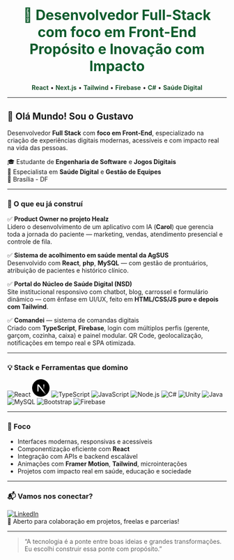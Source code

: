 <h1 align="center" style="color:#0F5C2D; font-size: 32px;">
  🚀 <strong>Desenvolvedor Full-Stack com foco em Front-End Propósito e Inovação com Impacto</strong>
</h1>

<p align="center">
  <strong style="color:#1E5631;">React</strong> • 
  <strong style="color:#1E5631;">Next.js</strong> • 
  <strong style="color:#1E5631;">Tailwind</strong> • 
  <strong style="color:#1E5631;">Firebase</strong> • 
  <strong style="color:#1E5631;">C#</strong> • 
  <strong style="color:#1E5631;">Saúde Digital</strong>
</p>


---

## 👋 Olá Mundo! Sou o Gustavo  

Desenvolvedor **Full Stack** com **foco em Front-End**, especializado na criação de experiências digitais modernas, acessíveis e com impacto real na vida das pessoas.

🎓 Estudante de **Engenharia de Software** e **Jogos Digitais**  
🧠 Especialista em **Saúde Digital** e **Gestão de Equipes**  
📍 Brasília - DF

---

### 🧪 O que eu já construí

✅ **Product Owner no projeto Healz**  
Lidero o desenvolvimento de um aplicativo com IA (**Carol**) que gerencia toda a jornada do paciente — marketing, vendas, atendimento presencial e controle de fila.

✅ **Sistema de acolhimento em saúde mental da AgSUS**  
Desenvolvido com **React**, **php**, **MySQL** — com gestão de prontuários, atribuição de pacientes e histórico clínico.

✅ **Portal do Núcleo de Saúde Digital (NSD)**  
Site institucional responsivo com chatbot, blog, carrossel e formulário dinâmico — com ênfase em UI/UX, feito em **HTML/CSS/JS puro e depois com Tailwind**.

✅ **Comandei** — sistema de comandas digitais  
Criado com **TypeScript**, **Firebase**, login com múltiplos perfis (gerente, garçom, cozinha, caixa) e painel modular. QR Code, geolocalização, notificações em tempo real e SPA otimizada.

---

### 💡 Stack e Ferramentas que domino


<p align="left">
  <img src="https://cdn.jsdelivr.net/gh/devicons/devicon/icons/react/react-original.svg" width="40" title="React" />
  <img src="https://raw.githubusercontent.com/devicons/devicon/master/icons/nextjs/nextjs-original.svg" width="40" title="Next.js" />
  <img src="https://cdn.jsdelivr.net/gh/devicons/devicon/icons/typescript/typescript-original.svg" width="40" title="TypeScript" />
  <img src="https://cdn.jsdelivr.net/gh/devicons/devicon/icons/javascript/javascript-original.svg" width="40" title="JavaScript" />
  <img src="https://cdn.jsdelivr.net/gh/devicons/devicon/icons/nodejs/nodejs-original.svg" width="40" title="Node.js" />
  <img src="https://cdn.jsdelivr.net/gh/devicons/devicon/icons/csharp/csharp-original.svg" width="40" title="C#" />
  <img src="https://cdn.jsdelivr.net/gh/devicons/devicon/icons/unity/unity-original.svg" width="40" title="Unity" />
  <img src="https://cdn.jsdelivr.net/gh/devicons/devicon/icons/java/java-original.svg" width="40" title="Java" />
  <img src="https://cdn.jsdelivr.net/gh/devicons/devicon/icons/mysql/mysql-original.svg" width="40" title="MySQL" />
  <img src="https://cdn.jsdelivr.net/gh/devicons/devicon/icons/bootstrap/bootstrap-original.svg" width="40" title="Bootstrap" />
  <img src="https://cdn.jsdelivr.net/gh/devicons/devicon/icons/firebase/firebase-plain.svg" width="40" title="Firebase" />
</p>


---

### 🎯 Foco

- Interfaces modernas, responsivas e acessíveis  
- Componentização eficiente com **React**  
- Integração com APIs e backend escalável  
- Animações com **Framer Motion**, **Tailwind**, microinterações  
- Projetos com impacto real em saúde, educação e sociedade

---

### 📬 Vamos nos conectar?

[![LinkedIn](https://img.shields.io/badge/-LinkedIn-0077B5?style=flat-square&logo=linkedin&logoColor=white)](https://www.linkedin.com/in/gustavorodriguesoliveira/)  
💌 Aberto para colaboração em projetos, freelas e parcerias!

---

> “A tecnologia é a ponte entre boas ideias e grandes transformações. Eu escolhi construir essa ponte com propósito.”

